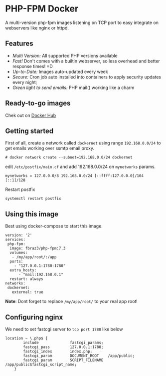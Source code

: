 # PHP-FPM Docker

A multi-version php-fpm images listening on TCP port to easy integrate on webservers like nginx or httpd.

## Features
 - *Multi Version:* All supported PHP versions available
 - *Fast!* Don't comes with a builtin webserver, so less overhead and better response times! =D
 - *Up-to-Date:* Images auto-updated every week
 - *Secure:* Cron job auto installed into containers to apply security updates every night;
 - *Green light to send emails:* PHP mail() working like a charm

## Ready-to-go images
Chek out on [Docker Hub](https://hub.docker.com/r/fbraz3/php-fpm/)

## Getting started

First of all, create a network called `dockernet` using range `192.168.0.0/24` to get emails working over ssmtp email proxy.
```
# docker network create --subnet=192.168.0.0/24 dockernet
```
edit `/etc/postfix/main.cf` and add 192.168.0.0/24 on `mynetworks` params.
```
mynetworks = 127.0.0.0/8 192.168.0.0/24 [::ffff:127.0.0.0]/104 [::1]/128
```
Restart postfix
```
systemctl restart postfix
```

## Using this image
Best using docker-compose to start this image.
```
version: '2'
services:
 php-fpm:
  image: fbraz3/php-fpm:7.3
  volumes:
   - /my/app/root/:/app
  ports:
    - "127.0.0.1:1780:1780"
  extra_hosts:  
      - "mail:192.168.0.1"
  restart: always
networks:
 dockernet:
   external: true
```

**Note**: Dont forget to replace `/my/app/root/` to your real app root!

## Configuring nginx
We need to set fastcgi server to `tcp port 1780` like below
```
location ~ \.php$ {
        include              fastcgi_params;
        fastcgi_pass         127.0.0.1:1780;
        fastcgi_index        index.php;
        fastcgi_param        DOCUMENT_ROOT    /app/public;
        fastcgi_param        SCRIPT_FILENAME  /app/public$fastcgi_script_name;
    }
```
